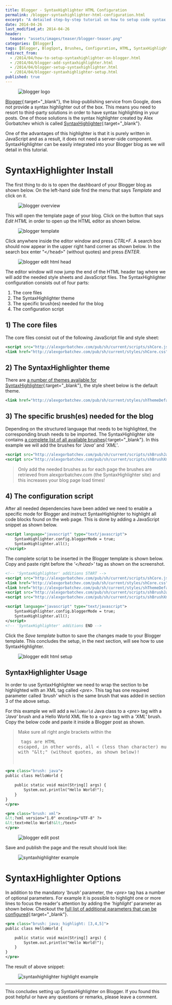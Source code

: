 ```yaml
---
title: Blogger - SyntaxHighlighter HTML Configuration
permalink: /blogger-syntaxhighlighter-html-configuration.html
excerpt: "A detailed step-by-step tutorial on how to setup code syntax highlighting on your Blogger blog."
date: 2014-04-26
last_modified_at: 2014-04-26
header:
  teaser: "assets/images/teaser/blogger-teaser.png"
categories: [Blogger]
tags: [Blogger, BlogSpot, Brushes, Configuration, HTML, SyntaxHighlighter, Tutorial]
redirect_from:
  - /2014/04/how-to-setup-syntaxhighlighter-on-blogger.html
  - /2014/04/blogger-add-syntaxhighlighter.html
  - /2014/04/blogger-setup-syntaxhighlighter.html
  - /2014/04/blogger-syntaxhighlighter-setup.html
published: true
---
```


<figure>
    <img src="{{ site.url }}/assets/images/logo/blogger-logo.png" alt="blogger logo" class="logo">
</figure>

[Blogger](https://www.blogger.com/){:target="_blank"}, the blog-publishing service from Google, does not provide a syntax highlighter out of the box. This means you need to resort to third-party solutions in order to have syntax highlighting in your posts. One of those solutions is the syntax highlighter created by Alex Gorbatchev which is called [SyntaxHighlighter](http://alexgorbatchev.com/SyntaxHighlighter/){:target="_blank"}.

One of the advantages of this highlighter is that it is purely written in JavaScript and as a result, it does not need a server-side component. SyntaxHighlighter can be easily integrated into your Blogger blog as we will detail in this tutorial.

# SyntaxHighlighter Install

The first thing to do is to open the dashboard of your Blogger blog as shown below. On the left-hand side find the menu that says <var>Template</var> and click on it.

<figure>
    <img src="{{ site.url }}/assets/images/posts/blogger/blogger-overview.png" alt="blogger overview">
</figure>

This will open the template page of your blog. Click on the button that says <var>Edit HTML</var> in order to open up the HTML editor as shown below.

<figure>
    <img src="{{ site.url }}/assets/images/posts/blogger/blogger-template.png" alt="blogger template">
</figure>

Click anywhere inside the editor window and press <var>CTRL+F</var>. A search box should now appear in the upper right hand corner as shown below. In the search box enter "<kbd>&lt;/head&gt;</kbd>" (without quotes) and press <var>ENTER</var>.

<figure>
    <img src="{{ site.url }}/assets/images/posts/blogger/blogger-edit-html-head.png" alt="blogger edit html head">
</figure>

The editor window will now jump the end of the HTML header tag where we will add the needed style sheets and JavaScript files. The SyntaxHighlighter configuration consists out of four parts:
1. The core files
2. The SyntaxHighlighter theme
3. The specific brush(es) needed for the blog
4. The configuration script

## 1) The core files

The core files consist out of the following JavaScript file and style sheet:

``` xml
<script src="http://alexgorbatchev.com/pub/sh/current/scripts/shCore.js" type="text/javascript"></script>
<link href="http://alexgorbatchev.com/pub/sh/current/styles/shCore.css" rel="stylesheet" type="text/css"></link>
```

## 2) The SyntaxHighlighter theme

There are [a number of themes available for SyntaxHighlighter](http://alexgorbatchev.com/SyntaxHighlighter/manual/themes/){:target="_blank"}, the style sheet below is the default theme.

``` xml
<link href="http://alexgorbatchev.com/pub/sh/current/styles/shThemeDefault.css" rel="stylesheet" type="text/css" />
```

## 3) The specific brush(es) needed for the blog
Depending on the structured language that needs to be highlighted, the corresponding brush needs to be imported. The SyntaxHighlighter site contains [a complete list of all available brushes](http://alexgorbatchev.com/SyntaxHighlighter/manual/brushes/){:target="_blank"}. In this example we will add the brushes for <var>'Java'</var> and <var>'XML'</var>.

``` xml
<script src="http://alexgorbatchev.com/pub/sh/current/scripts/shBrushJava.js" type="text/javascript"></scrip>
<script src="http://alexgorbatchev.com/pub/sh/current/scripts/shBrushXml.js" type="text/javascript"></script>
```

> Only add the needed brushes as for each page the brushes are retrieved from alexgorbatchev.com (the SyntaxHighlighter site) and this increases your blog page load times!

## 4) The configuration script

After all needed dependencies have been added we need to enable a specific mode for Blogger and instruct SyntaxHighlighter to highlight all code blocks found on the web page. This is done by adding a JavaScript snippet as shown below.

``` xml
<script language="javascript" type="text/javascript">
    SyntaxHighlighter.config.bloggerMode = true;
    SyntaxHighlighter.all();
</script>
```

The complete script to be inserted in the Blogger template is shown below. Copy and paste right before the <var>'&lt;/head&gt;'</var> tag as shown on the screenshot.

``` xml
<!-- 'SyntaxHighlighter' additions START -->
<script src="http://alexgorbatchev.com/pub/sh/current/scripts/shCore.js" type="text/javascript"></script>
<link href="http://alexgorbatchev.com/pub/sh/current/styles/shCore.css" rel="stylesheet" type="text/css" />
<link href="http://alexgorbatchev.com/pub/sh/current/styles/shThemeDefault.css" rel="stylesheet" type="text/css" />
<script src="http://alexgorbatchev.com/pub/sh/current/scripts/shBrushJava.js" type="text/javascript"></script>
<script src="http://alexgorbatchev.com/pub/sh/current/scripts/shBrushXml.js" type="text/javascript"></script>

<script language="javascript" type="text/javascript">
    SyntaxHighlighter.config.bloggerMode = true;
    SyntaxHighlighter.all();
</script>
<!-- 'SyntaxHighlighter' additions END -->
```

Click the <var>Save template</var> button to save the changes made to your Blogger template. This concludes the setup, in the next section, will see how to use SyntaxHighlighter.

<figure>
    <img src="{{ site.url }}/assets/images/posts/blogger/blogger-edit-html-setup.png" alt="blogger edit html setup">
</figure>


## SyntaxHighlighter Usage

In order to use SyntaxHighlighter we need to wrap the section to be highlighted with an XML tag called <var>&lt;pre&gt;</var>. This tag has one required parameter called <var>'brush'</var> which is the same brush that was added in section 3 of the above setup.

For this example we will add a `HelloWorld` Java class to a <var>&lt;pre&gt;</var> tag with a <var>'Java'</var> brush and a Hello World XML file to a <var>&lt;pre&gt;</var> tag with a <var>'XML'</var> brush. Copy the below code and paste it inside a Blogger post as shown.

> Make sure all right angle brackets within the <pre> tags are HTML escaped, in other words, all < (less than character) must be replaced with "&amp;lt;" (without quotes, as shown below)!

``` xml
<pre class="brush: java">
public class HelloWorld {

    public static void main(String[] args) {
        System.out.println("Hello World!");
    }
}
</pre>

<pre class="brush: xml">
&lt;?xml version="1.0" encoding="UTF-8" ?>
&lt;text>Hello World!&lt;/text>
</pre>
```

<figure>
    <img src="{{ site.url }}/assets/images/posts/blogger/blogger-edit-post.png" alt="blogger edit post">
</figure>

Save and publish the page and the result should look like:

<figure>
    <img src="{{ site.url }}/assets/images/posts/blogger/syntaxhighlighter-example.png" alt="syntaxhighlighter example">
</figure>

# SyntaxHighlighter Options

In addition to the mandatory <var>'brush'</var> parameter, the <var>&lt;pre&gt;</var> tag has a number of optional parameters. For example it is possible to highlight one or more lines to focus the reader's attention by adding the <var>'highlight'</var> parameter as shown below. Checkout the [full list of additional parameters that can be configured](http://alexgorbatchev.com/SyntaxHighlighter/manual/configuration/){:target="_blank"}.

``` xml
<pre class="brush: java; highlight: [3,4,5]">
public class HelloWorld {

    public static void main(String[] args) {
        System.out.println("Hello World!");
    }
}
</pre>
```

The result of above snippet:

<figure>
    <img src="{{ site.url }}/assets/images/posts/blogger/syntaxhighlighter-highlight-example.png" alt="syntaxhighlighter highlight example">
</figure>

---

This concludes setting up SyntaxHighlighter on Blogger. If you found this post helpful or have any questions or remarks, please leave a comment.
